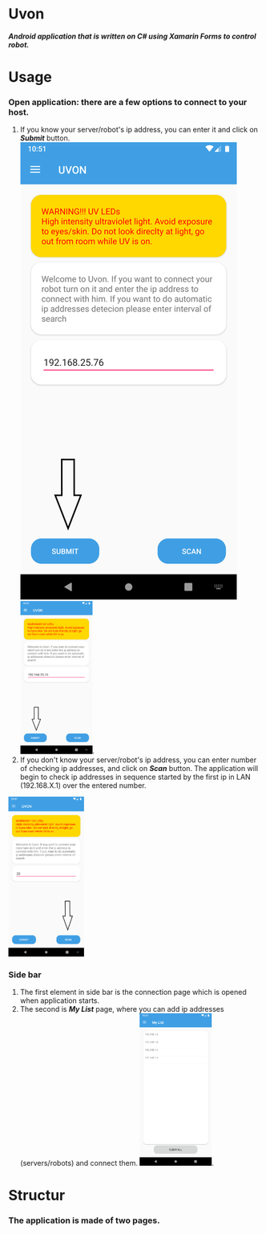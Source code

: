 # **Uvon**
**_Android application that is written on C# using Xamarin Forms to control robot._**

# Usage
### Open application: there are a few options to connect to your host. 
1. If you know your server/robot's ip address, you can enter it and click on **_Submit_** button.
![](https://github.com/mce-technical/Uvon/blob/master/Screenshots/submit.png)
  <img src="https://github.com/mce-technical/Uvon/blob/master/Screenshots/submit.png" width="30%" height="30%">.
2. If you don't know your server/robot's ip address, you can enter number of checking ip addresses, and click on **_Scan_** button. The application will begin to check ip addresses in sequence started by the first ip in LAN (192.168.X.1) over the entered number.
<img src="https://github.com/mce-technical/Uvon/blob/master/Screenshots/scan.png" width="30%" height="30%">

### Side bar
1. The first element in side bar is the connection page which is opened when application starts.
2. The second is **_My List_** page, where you can add ip addresses (servers/robots) and connect them.
<img src="https://github.com/mce-technical/Uvon/blob/master/Screenshots/mylist.png" width="30%" height="30%">.

# Structur

### The application is made of two pages.

